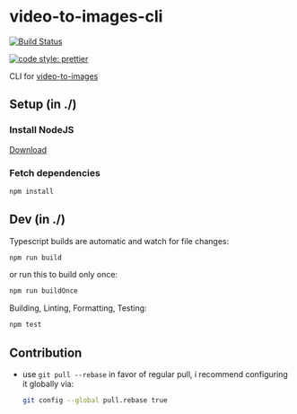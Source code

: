# video-to-images-cli

[![Build Status](https://travis-ci.com/ltetzlaff/video-to-images.svg?token=<token>&branch=master)](https://travis-ci.com/ltetzlaff/video-to-images)

[![code style: prettier](https://img.shields.io/badge/code_style-prettier-ff69b4.svg?style=flat-square)](https://github.com/prettier/prettier)

CLI for [video-to-images](https://github.com/ltetzlaff/video-to-images)

## Setup (in ./)

### Install NodeJS

[Download](https://nodejs.org/en/download/current/)

### Fetch dependencies

```bash
npm install
```

## Dev (in ./)

Typescript builds are automatic and watch for file changes:
```bash
npm run build
```

or run this to build only once:
```bash
npm run buildOnce
```

Building, Linting, Formatting, Testing:
```bash
npm test
```

## Contribution

- use `git pull --rebase` in favor of regular pull, i recommend configuring it globally via:
  ```bash
  git config --global pull.rebase true
  ```
